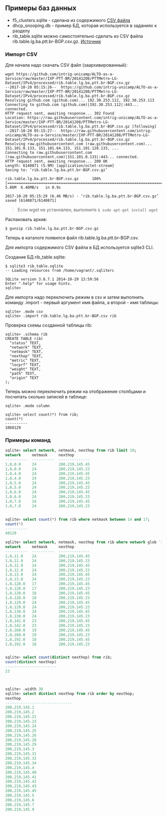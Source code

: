 ## Примеры баз данных

* f5_clusters.sqlite - сделана из содержимого [CSV файла](https://github.com/vijayajyothi/planning/blob/master/csv_data/f5/f5_clusters.csv)
* dhcp_snooping.db - пример БД, которая используется в заданиях к разделу 
* rib_table.sqlite можно самостоятельно сделать из CSV файла rib.table.lg.ba.ptt.br-BGP.csv.gz. [Источник](https://github.com/intrig-unicamp/ALTO-as-a-Service/blob/master/IXP-PTT-BR/20141208/PTTMetro-LG-Dataset/IPv4/processed/rib.table.lg.ba.ptt.br-BGP.csv.gz)


### Импорт CSV

Для начала надо скачать CSV файл (заархивированный):
```
wget https://github.com/intrig-unicamp/ALTO-as-a-Service/raw/master/IXP-PTT-BR/20141208/PTTMetro-LG-Dataset/IPv4/processed/rib.table.lg.ba.ptt.br-BGP.csv.gz
--2017-10-28 05:15:26--  https://github.com/intrig-unicamp/ALTO-as-a-Service/raw/master/IXP-PTT-BR/20141208/PTTMetro-LG-Dataset/IPv4/processed/rib.table.lg.ba.ptt.br-BGP.csv.gz
Resolving github.com (github.com)... 192.30.253.112, 192.30.253.113
Connecting to github.com (github.com)|192.30.253.112|:443... connected.
HTTP request sent, awaiting response... 302 Found
Location: https://raw.githubusercontent.com/intrig-unicamp/ALTO-as-a-Service/master/IXP-PTT-BR/20141208/PTTMetro-LG-Dataset/IPv4/processed/rib.table.lg.ba.ptt.br-BGP.csv.gz [following]
--2017-10-28 05:15:27--  https://raw.githubusercontent.com/intrig-unicamp/ALTO-as-a-Service/master/IXP-PTT-BR/20141208/PTTMetro-LG-Dataset/IPv4/processed/rib.table.lg.ba.ptt.br-BGP.csv.gz
Resolving raw.githubusercontent.com (raw.githubusercontent.com)... 151.101.0.133, 151.101.64.133, 151.101.128.133, ...
Connecting to raw.githubusercontent.com (raw.githubusercontent.com)|151.101.0.133|:443... connected.
HTTP request sent, awaiting response... 200 OK
Length: 6140871 (5.9M) [application/octet-stream]
Saving to: ‘rib.table.lg.ba.ptt.br-BGP.csv.gz’

rib.table.lg.ba.ptt.br-BGP.csv.gz      100%[===========================================================================>]   5.86M  6.46MB/s   in 0.9s

2017-10-28 05:15:29 (6.46 MB/s) - ‘rib.table.lg.ba.ptt.br-BGP.csv.gz’ saved [6140871/6140871]
```

> Если wget не установлен, выполните ```$ sudo apt-get install wget```

Распаковать архив:
```
$ gunzip rib.table.lg.ba.ptt.br-BGP.csv.gz
```

Теперь в каталоге появился файл rib.table.lg.ba.ptt.br-BGP.csv.


Для импорта содержимого CSV файла в БД используется sqlite3 CLI.

Создание БД rib_table.sqlite:
```
$ sqlite3 rib_table.sqlite
-- Loading resources from /home/vagrant/.sqliterc

SQLite version 3.8.7.1 2014-10-29 13:59:56
Enter ".help" for usage hints.
sqlite>
```

Для импорта надо переключить режим в csv и затем выполнить команду .import - первый аргумент имя файла, а второй - имя таблицы:
```
sqlite> .mode csv
sqlite> .import rib.table.lg.ba.ptt.br-BGP.csv rib
```

Проверка схемы созданной таблицы rib:
```
sqlite> .schema rib
CREATE TABLE rib(
  "status" TEXT,
  "network" TEXT,
  "netmask" TEXT,
  "nexthop" TEXT,
  "metric" TEXT,
  "locprf" TEXT,
  "weight" TEXT,
  "path" TEXT,
  "origin" TEXT
);
```

Теперь можно переключить режим на отображение столбцами и посчитать сколько записей в таблице:
```
sqlite> .mode column

sqlite> select count(*) from rib;
count(*)
----------
1068129
```


### Примеры команд

```sql
sqlite> select network, netmask, nexthop from rib limit 10;
network     netmask     nexthop
----------  ----------  --------------
1.0.0.0     24          200.219.145.45
1.0.0.0     24          200.219.145.23
1.0.4.0     24          200.219.145.45
1.0.4.0     24          200.219.145.23
1.0.5.0     24          200.219.145.45
1.0.5.0     24          200.219.145.23
1.0.6.0     24          200.219.145.45
1.0.6.0     24          200.219.145.23
1.0.7.0     24          200.219.145.45
1.0.7.0     24          200.219.145.23


sqlite> select count(*) from rib where netmask between 14 and 17;
count(*)
----------
48129

sqlite> select network, netmask, nexthop from rib where network glob '1.0.1*';
network     netmask     nexthop
----------  ----------  --------------
1.0.11.0    24          200.219.145.45
1.0.11.0    24          200.219.145.23
1.0.12.0    24          200.219.145.45
1.0.12.0    24          200.219.145.23
1.0.13.0    24          200.219.145.45
1.0.13.0    24          200.219.145.23
1.0.128.0   17          200.219.145.45
1.0.128.0   17          200.219.145.23
1.0.128.0   18          200.219.145.45
1.0.128.0   18          200.219.145.23
1.0.129.0   24          200.219.145.45
1.0.129.0   24          200.219.145.23
1.0.138.0   24          200.219.145.45
1.0.138.0   24          200.219.145.23
1.0.142.0   23          200.219.145.45
1.0.142.0   23          200.219.145.23
1.0.160.0   19          200.219.145.45
1.0.160.0   19          200.219.145.23
1.0.192.0   18          200.219.145.45
1.0.192.0   18          200.219.145.23


sqlite> select count(distinct nexthop) from rib;
count(distinct nexthop)
-----------------------
23



sqlite> .width 30
sqlite> select distinct nexthop from rib order by nexthop;
nexthop
------------------------------
200.219.145.1
200.219.145.2
200.219.145.21
200.219.145.23
200.219.145.24
200.219.145.25
200.219.145.26
200.219.145.28
200.219.145.29
200.219.145.3
200.219.145.31
200.219.145.32
200.219.145.34
200.219.145.4
200.219.145.40
200.219.145.41
200.219.145.42
200.219.145.43
200.219.145.45
200.219.145.5
200.219.145.6
200.219.145.7
200.219.145.9

```
